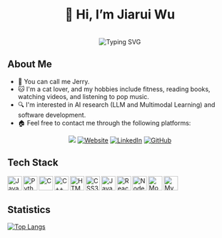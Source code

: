 <div align="center">
  
  # 👋 Hi, I’m Jiarui Wu  
  
  <br/>
  
  <img src="https://readme-typing-svg.herokuapp.com?font=Fira+Code&pause=500&color=6A5ACD&center=true&vCenter=true&width=435&lines=Studying+CS;Researching+AI;LLM+Enthusiast;Amateur+Full-Stack+Developer;Never+Stop+Learning" alt="Typing SVG" />
 
  <br/>

</div>
  
## About Me

- 👋 You can call me Jerry.
- 🐱 I'm a cat lover, and my hobbies include fitness, reading books, watching videos, and listening to pop music.  
- 🔍 I'm interested in AI research (LLM and Multimodal Learning) and software development.
- 🏠 Feel free to contact me through the following platforms:

<div align="center">
  <a href="mailto:jiaruiwu@andrew.cmu.edu" target="_blank"><img src="https://img.shields.io/badge/Gmail-D14836?style=for-the-badge&logoColor=white"/></a>
  <a href="https://jwu114.github.io/" target="_blank"><img src="https://img.shields.io/badge/Website-da9100?&style=for-the-badge&logoColor=white" alt="Website" /></a>
  <a href="https://www.linkedin.com/in/jiarui-jerry-wu/" target="_blank"><img src="https://img.shields.io/badge/LinkedIn-%230077B5.svg?&style=for-the-badge&logoColor=white" alt="LinkedIn" /></a>
  <a href="https://github.com/jwu114" target="_blank"><img src="https://img.shields.io/badge/GitHub-100000?style=for-the-badge&logoColor=white" alt="GitHub" /></a>
</div>

## Tech Stack

<div>
  <img align="left" alt="Java" width="32px" src="https://cdn.jsdelivr.net/gh/devicons/devicon/icons/java/java-original.svg"/>
  <img align="left" alt="Python" width="32px" src="https://cdn.jsdelivr.net/gh/devicons/devicon/icons/python/python-original.svg"/>
  <img align="left" alt="C" width="32px" src="https://cdn.jsdelivr.net/gh/devicons/devicon/icons/c/c-original.svg"/>
  <img align="left" alt="C++" width="32px" src="https://cdn.jsdelivr.net/gh/devicons/devicon/icons/cplusplus/cplusplus-original.svg"/>
  <img align="left" alt="HTML5" width="32px" src="https://cdn.jsdelivr.net/gh/devicons/devicon/icons/html5/html5-original.svg"/>
  <img align="left" alt="CSS3" width="32px" src="https://cdn.jsdelivr.net/gh/devicons/devicon/icons/css3/css3-original.svg"/>
  <img align="left" alt="JavaScript" width="32px" src="https://cdn.jsdelivr.net/gh/devicons/devicon/icons/javascript/javascript-original.svg"/>
  <img align="left" alt="React" width="32px" src="https://cdn.jsdelivr.net/gh/devicons/devicon/icons/react/react-original.svg"/>
  <img align="left" alt="Node.js" width="32px" src="https://cdn.jsdelivr.net/gh/devicons/devicon/icons/nodejs/nodejs-original.svg"/>
  <img align="left" alt="MongoDB" width="32px" src="https://cdn.jsdelivr.net/gh/devicons/devicon/icons/mongodb/mongodb-original.svg"/>
  <img align="left" alt="MySQL" width="32px" src="https://cdn.jsdelivr.net/gh/devicons/devicon/icons/mysql/mysql-original.svg"/>
</div>

<br/>
<br/>

## Statistics

[![Top Langs](https://github-readme-stats.vercel.app/api/top-langs/?username=jwu114&langs_count=8&layout=donut)](https://github.com/anuraghazra/github-readme-stats)
  

